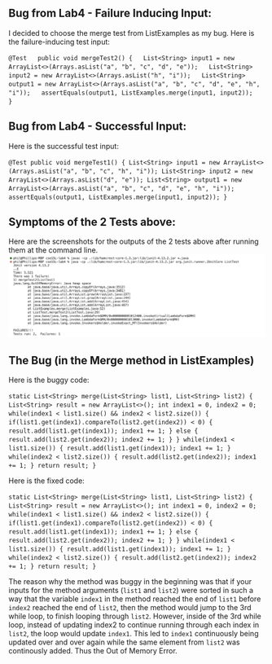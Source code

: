 ## Bug from Lab4 - Failure Inducing Input:
I decided to choose the merge test from ListExamples as my bug. Here is the failure-inducing test input:  


`@Test  
    public void mergeTest2() {  
        List<String> input1 = new ArrayList<>(Arrays.asList("a", "b", "c", "d", "e"));  
        List<String> input2 = new ArrayList<>(Arrays.asList("h", "i"));  
        List<String> output1 = new ArrayList<>(Arrays.asList("a", "b", "c", "d", "e", "h", "i"));  
        assertEquals(output1, ListExamples.merge(input1, input2));  
    }`

## Bug from Lab4 - Successful Input:
Here is the successful test input:  


`@Test
    public void mergeTest1() {
        List<String> input1 = new ArrayList<>(Arrays.asList("a", "b", "c", "h", "i"));
        List<String> input2 = new ArrayList<>(Arrays.asList("d", "e"));
        List<String> output1 = new ArrayList<>(Arrays.asList("a", "b", "c", "d", "e", "h", "i"));
        assertEquals(output1, ListExamples.merge(input1, input2));
    }`

## Symptoms of the 2 Tests above:
Here are the screenshots for the outputs of the 2 tests above after running them at the command line.
![Image](LabReport3Symptom.jpg)

## The Bug (in the Merge method in ListExamples)
Here is the buggy code:  


`static List<String> merge(List<String> list1, List<String> list2) {
    List<String> result = new ArrayList<>();
    int index1 = 0, index2 = 0;
    while(index1 < list1.size() && index2 < list2.size()) {
      if(list1.get(index1).compareTo(list2.get(index2)) < 0) {
        result.add(list1.get(index1));
        index1 += 1;
      }
      else {
        result.add(list2.get(index2));
        index2 += 1;
      }
    }
    while(index1 < list1.size()) {
      result.add(list1.get(index1));
      index1 += 1;
    }
    while(index2 < list2.size()) {
      result.add(list2.get(index2));
      index1 += 1;
    }
    return result;
  }`

Here is the fixed code:  


`static List<String> merge(List<String> list1, List<String> list2) {
    List<String> result = new ArrayList<>();
    int index1 = 0, index2 = 0;
    while(index1 < list1.size() && index2 < list2.size()) {
      if(list1.get(index1).compareTo(list2.get(index2)) < 0) {
        result.add(list1.get(index1));
        index1 += 1;
      }
      else {
        result.add(list2.get(index2));
        index2 += 1;
      }
    }
    while(index1 < list1.size()) {
      result.add(list1.get(index1));
      index1 += 1;
    }
    while(index2 < list2.size()) {
      result.add(list2.get(index2));
      index2 += 1;
    }
    return result;
  }`

The reason why the method was buggy in the beginning was that if your inputs for the method arguments (`list1` and `list2`) were sorted in such a way that the variable `index1` in the method reached the end of `list1` before `index2` reached the end of `list2`, then the method would jump to the 3rd while loop, to finish looping through `list2`. However, inside of the 3rd while loop, instead of updating index2 to continue running through each index in `list2`, the loop would update `index1`. This led to `index1` continuously being updated over and over again while the same element from `list2` was continously added. Thus the Out of Memory Error. 
  
